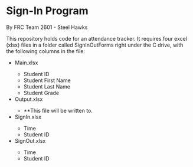 <h1>Sign-In Program</h1>

<p>By FRC Team 2601 - Steel Hawks</p>
<p>This repository holds code for an attendance tracker. It requires four excel (xlsx) files in a folder called SignInOutForms right under the C drive, with the following columns in the file:</p>
<ul>
  <li>Main.xlsx</li>
    <ul>
      <li>Student ID</li>
      <li>Student First Name</li>
      <li>Student Last Name</li>
      <li>Student Grade</li>
    </ul>
  <li>Output.xlsx</li>
    <ul>
      <li>**This file will be written to.</li>
    </ul>
  <li>SignIn.xlsx</li>
    <ul>
      <li>Time</li>
      <li>Student ID</li>
    </ul>
  <li>SignOut.xlsx</li>
    <ul>
      <li>Time</li>
      <li>Student ID</li>
    </ul>
</ul>
  
